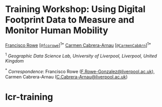 # Training Workshop: Using Digital Footprint Data to Measure and Monitor Human Mobility

[Francisco Rowe](http://www.franciscorowe.com) [[`@fcorowe`](http://twitter.com/fcorowe)]<sup>1*</sup>
[Carmen Cabrera-Arnau](http://www.xxx) [[`@CarmenCabArn`](http://twitter.com/carmencabarn)]<sup>1*</sup>

<sup>1</sup> *Geographic Data Science Lab, University of Liverpool, Liverpool, United Kingdom*

<sup>*</sup> *Correspondence*:
Francisco Rowe (F.Rowe-Gonzalez@liverpool.ac.uk),
Carmen Cabrera-Arnau (C.Cabrera-Arnau@liverpool.ac.uk)
# lcr-training
